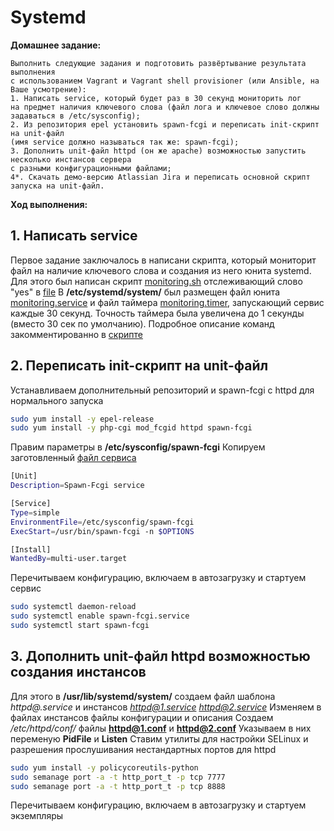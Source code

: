 # Systemd 
**Домашнее задание:**
```
Выполнить следующие задания и подготовить развёртывание результата выполнения
с использованием Vagrant и Vagrant shell provisioner (или Ansible, на Ваше усмотрение):
1. Написать service, который будет раз в 30 секунд мониторить лог 
на предмет наличия ключевого слова (файл лога и ключевое слово должны задаваться в /etc/sysconfig);
2. Из репозитория epel установить spawn-fcgi и переписать init-скрипт на unit-файл 
(имя service должно называться так же: spawn-fcgi);
3. Дополнить unit-файл httpd (он же apache) возможностью запустить несколько инстансов сервера 
с разными конфигурационными файлами;
4*. Скачать демо-версию Atlassian Jira и переписать основной скрипт запуска на unit-файл.
```

**Ход выполнения:**

## 1. Написать service
Первое задание заключалось в написани скрипта, который мониторит файл на наличие ключевого слова и создания из него юнита systemd.
Для этого был написан скрипт [monitoring.sh](monitoring/monitoring.sh) отслеживающий слово "yes" в [file](monitoring/file)
В **/etc/systemd/system/** был размещен файл юнита [monitoring.service](monitoring/monitoring.service) и файл таймера [monitoring.timer](monitoring/monitoring.timer), запускающий сервис каждые 30 секунд.
Точность таймера была увеличена до 1 секунды (вместо 30 сек по умолчанию).
Подробное описание команд закомментированно в [скрипте](script.sh)

## 2. Переписать init-скрипт на unit-файл
Устанавливаем дополнительный репозиторий и spawn-fcgi с httpd для нормального запуска
```bash
sudo yum install -y epel-release
sudo yum install -y php-cgi mod_fcgid httpd spawn-fcgi
```
Правим параметры в **/etc/sysconfig/spawn-fcgi**
Копируем заготовленный [файл сервиса](spawn-fcgi.service)
```bash
[Unit]
Description=Spawn-Fcgi service

[Service]
Type=simple
EnvironmentFile=/etc/sysconfig/spawn-fcgi
ExecStart=/usr/bin/spawn-fcgi -n $OPTIONS

[Install]
WantedBy=multi-user.target
```
Перечитываем конфигурацию, включаем в автозагрузку и стартуем сервис
```bash
sudo systemctl daemon-reload
sudo systemctl enable spawn-fcgi.service
sudo systemctl start spawn-fcgi
```

## 3. Дополнить unit-файл httpd возможностью создания инстансов
Для этого в **/usr/lib/systemd/system/** создаем файл шаблона *httpd@.service* и инстансов *httpd@1.service* *httpd@2.service*
Изменяем в файлах инстансов файлы конфигурации и описания
Создаем */etc/httpd/conf/* файлы **httpd@1.conf** и **httpd@2.conf**
Указываем в них переменую **PidFile** и **Listen**
Ставим утилиты для настройки SELinux и разрешения прослушивания нестандартных портов для httpd
```bash
sudo yum install -y policycoreutils-python
sudo semanage port -a -t http_port_t -p tcp 7777
sudo semanage port -a -t http_port_t -p tcp 8888
```
Перечитываем конфигурацию, включаем в автозагрузку и стартуем экземпляры
